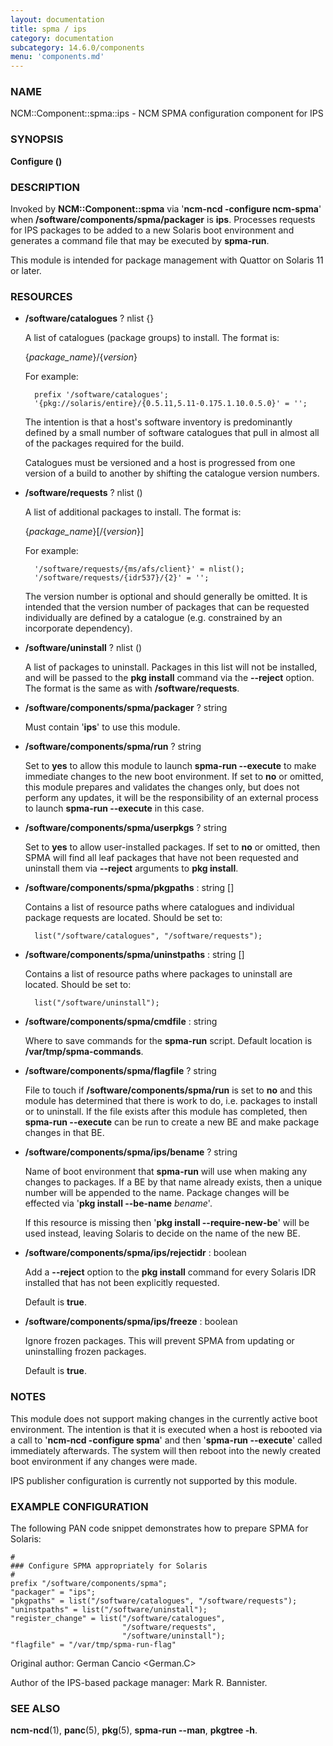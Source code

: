 ```yaml
---
layout: documentation
title: spma / ips
category: documentation
subcategory: 14.6.0/components
menu: 'components.md'
---
```

### NAME

NCM::Component::spma::ips - NCM SPMA configuration component for IPS

### SYNOPSIS

__Configure ()__

### DESCRIPTION

Invoked by __NCM::Component::spma__ via '__ncm-ncd -configure ncm-spma__' when
__/software/components/spma/packager__ is __ips__.  Processes requests for
IPS packages to be added to a new Solaris boot environment and generates a
command file that may be executed by __spma-run__.

This module is intended for package management with Quattor on Solaris 11
or later.

### RESOURCES

- __/software/catalogues__ ? nlist {}

    A list of catalogues (package groups) to install.  The format is:

    {_package\_name_}/{_version_}

    For example:

        prefix '/software/catalogues';
        '{pkg://solaris/entire}/{0.5.11,5.11-0.175.1.10.0.5.0}' = '';

    The intention is that a host's software inventory is predominantly defined
    by a small number of software catalogues that pull in almost all of the
    packages required for the build.

    Catalogues must be versioned and a host is progressed from one version
    of a build to another by shifting the catalogue version numbers.

- __/software/requests__ ? nlist ()

    A list of additional packages to install.  The format is:

    {_package\_name_}\[/{_version_}\]

    For example:

        '/software/requests/{ms/afs/client}' = nlist();
        '/software/requests/{idr537}/{2}' = '';

    The version number is optional and should generally be omitted.  It is
    intended that the version number of packages that can be requested individually
    are defined by a catalogue (e.g. constrained by an incorporate dependency).

- __/software/uninstall__ ? nlist ()

    A list of packages to uninstall.  Packages in this list will not be installed,
    and will be passed to the __pkg install__ command via the __\--reject__ option.
    The format is the same as with __/software/requests__.

- __/software/components/spma/packager__ ? string

    Must contain '__ips__' to use this module.

- __/software/components/spma/run__ ? string

    Set to __yes__ to allow this module to launch __spma-run --execute__ to make
    immediate changes to the new boot environment.  If set to __no__ or omitted,
    this module prepares and validates the changes only, but does not perform
    any updates, it will be the responsibility of an external process to launch
    __spma-run --execute__ in this case.

- __/software/components/spma/userpkgs__ ? string

    Set to __yes__ to allow user-installed packages.  If set to __no__ or omitted,
    then SPMA will find all leaf packages that have not been requested and
    uninstall them via __\--reject__ arguments to __pkg install__.

- __/software/components/spma/pkgpaths__ : string \[\]

    Contains a list of resource paths where catalogues and individual package
    requests are located.  Should be set to:

        list("/software/catalogues", "/software/requests");

- __/software/components/spma/uninstpaths__ : string \[\]

    Contains a list of resource paths where packages to uninstall are located.
    Should be set to:

        list("/software/uninstall");

- __/software/components/spma/cmdfile__ : string

    Where to save commands for the __spma-run__ script.  Default location
    is __/var/tmp/spma-commands__.

- __/software/components/spma/flagfile__ ? string

    File to touch if __/software/components/spma/run__ is set to __no__ and this
    module has determined that there is work to do, i.e. packages to install or
    to uninstall.  If the file exists after this module has completed, then
    __spma-run --execute__ can be run to create a new BE and make package changes
    in that BE.

- __/software/components/spma/ips/bename__ ? string

    Name of boot environment that __spma-run__ will use when making any
    changes to packages.  If a BE by that name already exists, then a
    unique number will be appended to the name.  Package changes will
    be effected via '__pkg install --be-name__ _bename_'.

    If this resource is missing then '__pkg install --require-new-be__' will be used
    instead, leaving Solaris to decide on the name of the new BE.

- __/software/components/spma/ips/rejectidr__ : boolean

    Add a __\--reject__ option to the __pkg install__ command for every Solaris IDR
    installed that has not been explicitly requested.

    Default is __true__.

- __/software/components/spma/ips/freeze__ : boolean

    Ignore frozen packages.  This will prevent SPMA from updating or uninstalling
    frozen packages.

    Default is __true__.

### NOTES

This module does not support making changes in the currently active boot
environment.  The intention is that it is executed when a host is rebooted
via a call to '__ncm-ncd -configure spma__' and then '__spma-run --execute__'
called immediately afterwards.  The system will then reboot into the
newly created boot environment if any changes were made.

IPS publisher configuration is currently not supported by this module.

### EXAMPLE CONFIGURATION

The following PAN code snippet demonstrates how to prepare SPMA for
Solaris:

    #
    ### Configure SPMA appropriately for Solaris
    #
    prefix "/software/components/spma";
    "packager" = "ips";
    "pkgpaths" = list("/software/catalogues", "/software/requests");
    "uninstpaths" = list("/software/uninstall");
    "register_change" = list("/software/catalogues",
                             "/software/requests",
                             "/software/uninstall");
    "flagfile" = "/var/tmp/spma-run-flag"

Original author: German Cancio &lt;German.C&gt;

Author of the IPS-based package manager: Mark R. Bannister.

### SEE ALSO

__ncm-ncd__(1), __panc__(5), __pkg__(5), __spma-run --man__, __pkgtree -h__.
